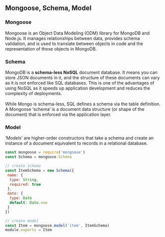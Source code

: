 ## Mongoose, Schema, Model
### Mongoose
Mongoose is an Object Data Modeling (ODM) library for MongoDB and Node.js. It manages relationships between data, 
provides schema validation, and is used to translate between objects in code and the representation of those objects in MongoDB.
### Schema
MongoDB is a **schema-less NoSQL** document database. It means you can store JSON documents in it, and the structure of these documents can vary as it is not enforced like SQL databases. This is one of the advantages of using NoSQL as it speeds up application development and reduces the complexity of deployments.</br></br>While Mongo is schema-less, SQL defines a schema via the table definition. A Mongoose ‘schema’ is a document data structure (or shape of the document) that is enforced via the application layer.
### Model
‘Models’ are higher-order constructors that take a schema and create an instance of a document equivalent to records in a relational database.
```javascript
const mongoose = require('mongoose')
const Schema = mongoose.Schema

// create schema
const ItemSchema = new Schema({
 name: {
  type: String,
  required: true
 },
 date: {
  type: Date
  default: Date.now
 }
})

// create model
const Item = mongoose.model('item', ItemSchema)
module.exports = Item
```
